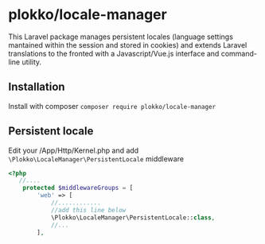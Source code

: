 # plokko/locale-manager
This Laravel package manages persistent locales (language settings mantained within the session and stored in cookies) and extends Laravel translations to the fronted with a Javascript/Vue.js interface and command-line utility.

## Installation
Install with composer 
`composer require plokko/locale-manager`

## Persistent locale
Edit your /App/Http/Kernel.php and add `\Plokko\LocaleManager\PersistentLocale` middleware
```php
<?php
   //....
    protected $middlewareGroups = [
        'web' => [
            //............
            //add this line below
            \Plokko\LocaleManager\PersistentLocale::class,
            //...
        ],
```
